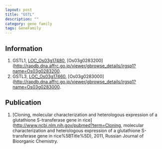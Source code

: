 ```yaml
---
layout: post
title: "GSTL"
description: ""
category: gene family
tags: GeneFamily
---
```


## Information
1. GSTL1, [LOC_Os03g17480](http://rice.plantbiology.msu.edu/cgi-bin/ORF_infopage.cgi?orf=LOC_Os03g17480), [Os03g0283200](http://rapdb.dna.affrc.go.jp/viewer/gbrowse_details/irgsp1?name=Os03g0283200.
2. GSTL3, [LOC_Os03g17460](http://rice.plantbiology.msu.edu/cgi-bin/ORF_infopage.cgi?orf=LOC_Os03g17460), [Os03g0283000](http://rapdb.dna.affrc.go.jp/viewer/gbrowse_details/irgsp1?name=Os03g0283000.

## Publication
1. [Cloning, molecular characterization and heterologous expression of a glutathione S-transferase gene in rice](http://www.ncbi.nlm.nih.gov/pubmed?term=Cloning, molecular characterization and heterologous expression of a glutathione S-transferase gene in rice%5BTitle%5D), 2011, Russian Journal of Bioorganic Chemistry.


